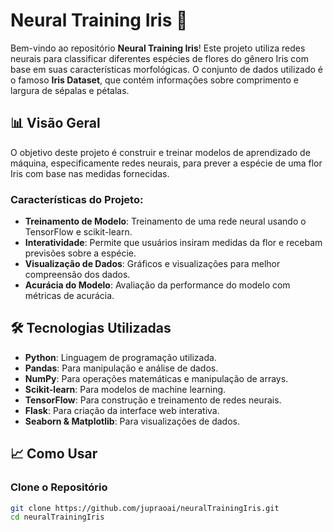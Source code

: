 # Neural Training Iris 🌸

Bem-vindo ao repositório **Neural Training Iris**! Este projeto utiliza redes neurais para classificar diferentes espécies de flores do gênero Iris com base em suas características morfológicas. O conjunto de dados utilizado é o famoso **Iris Dataset**, que contém informações sobre comprimento e largura de sépalas e pétalas.

## 📊 Visão Geral

O objetivo deste projeto é construir e treinar modelos de aprendizado de máquina, especificamente redes neurais, para prever a espécie de uma flor Iris com base nas medidas fornecidas.

### Características do Projeto:
- **Treinamento de Modelo**: Treinamento de uma rede neural usando o TensorFlow e scikit-learn.
- **Interatividade**: Permite que usuários insiram medidas da flor e recebam previsões sobre a espécie.
- **Visualização de Dados**: Gráficos e visualizações para melhor compreensão dos dados.
- **Acurácia do Modelo**: Avaliação da performance do modelo com métricas de acurácia.

## 🛠️ Tecnologias Utilizadas

- **Python**: Linguagem de programação utilizada.
- **Pandas**: Para manipulação e análise de dados.
- **NumPy**: Para operações matemáticas e manipulação de arrays.
- **Scikit-learn**: Para modelos de machine learning.
- **TensorFlow**: Para construção e treinamento de redes neurais.
- **Flask**: Para criação da interface web interativa.
- **Seaborn & Matplotlib**: Para visualizações de dados.

## 📈 Como Usar

### Clone o Repositório

```bash
git clone https://github.com/jupraoai/neuralTrainingIris.git
cd neuralTrainingIris
